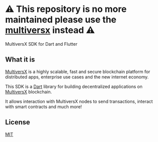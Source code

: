 # ⚠️ This repository is no more maintained please use the [multiversx](https://github.com/KLEAK-Development/multiversx) instead ⚠️

MultiversX SDK for Dart and Flutter

## What it is 

[MultiversX](https://multiversx.com/) is a highly scalable, fast and secure blockchain platform for distributed apps, enterprise use cases and the new internet economy.

This SDK is a [Dart](https://dart.dev/) library for building decentralized applications on [MultiversX](https://multiversx.com/) blockchain.

It allows interaction with MultiversX nodes to send transactions, interact with smart contracts and much more!

## License

[MIT](https://github.com/acolyte-xyz/elrond_sdk/blob/main/LICENSE)

